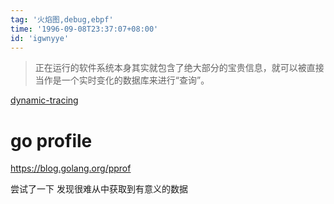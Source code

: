 ```yaml
---
tag: '火焰图,debug,ebpf'
time: '1996-09-08T23:37:07+08:00'
id: 'igwnyye'
---
```


>正在运行的软件系统本身其实就包含了绝大部分的宝贵信息，就可以被直接当作是一个实时变化的数据库来进行“查询”。

[dynamic-tracing]('https://blog.openresty.com.cn/cn/dynamic-tracing')
# go profile
https://blog.golang.org/pprof

尝试了一下 发现很难从中获取到有意义的数据